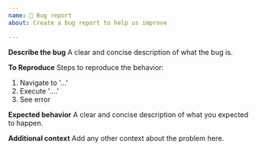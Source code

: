 ```yaml
---
name: 🐛 Bug report
about: Create a bug report to help us improve

---
```


**Describe the bug**
A clear and concise description of what the bug is.

**To Reproduce**
Steps to reproduce the behavior:
1. Navigate to '...'
2. Execute  '....'
3. See error

**Expected behavior**
A clear and concise description of what you expected to happen.

**Additional context**
Add any other context about the problem here.